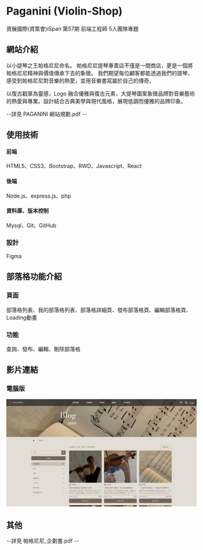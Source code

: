 # Paganini (Violin-Shop)
資展國際(資策會)iSpan 第57期 前端工程師 5人團隊專題


## 網站介紹
以小提琴之王帕格尼尼命名。
帕格尼尼提琴專賣店不僅是一間商店，更是一個將帕格尼尼精神與價值傳承下去的象徵。
我們期望每位顧客都能透過我們的提琴，感受到帕格尼尼對音樂的熱愛，並用音樂書寫屬於自己的傳奇。

以復古戳章為靈感，Logo 融合優雅與復古元素，大提琴圖案象徵品牌對音樂藝術的熱愛與專業。設計結合古典美學與現代風格，展現低調而優雅的品牌印象。

--詳見 PAGANINI 網站規劃.pdf --

## 使用技術
#### 前端
HTML5、CSS3、Bootstrap、RWD、Javascript、React
#### 後端
Node.js、express.js、php
#### 資料庫、版本控制
Mysql、Git、GitHub
### 設計
Figma

## 部落格功能介紹
### 頁面
部落格列表、我的部落格列表、部落格詳細頁、發布部落格頁、編輯部落格頁、Loading動畫
### 功能
查詢、發布、編輯、刪除部落格

## 影片連結
### 電腦版
[![影片標題](https://raw.githubusercontent.com/judy-code/codepenPic/main/desktop.png)](https://youtu.be/NUbbdz-VLto)

## 其他
--詳見 帕格尼尼_企劃書.pdf --
